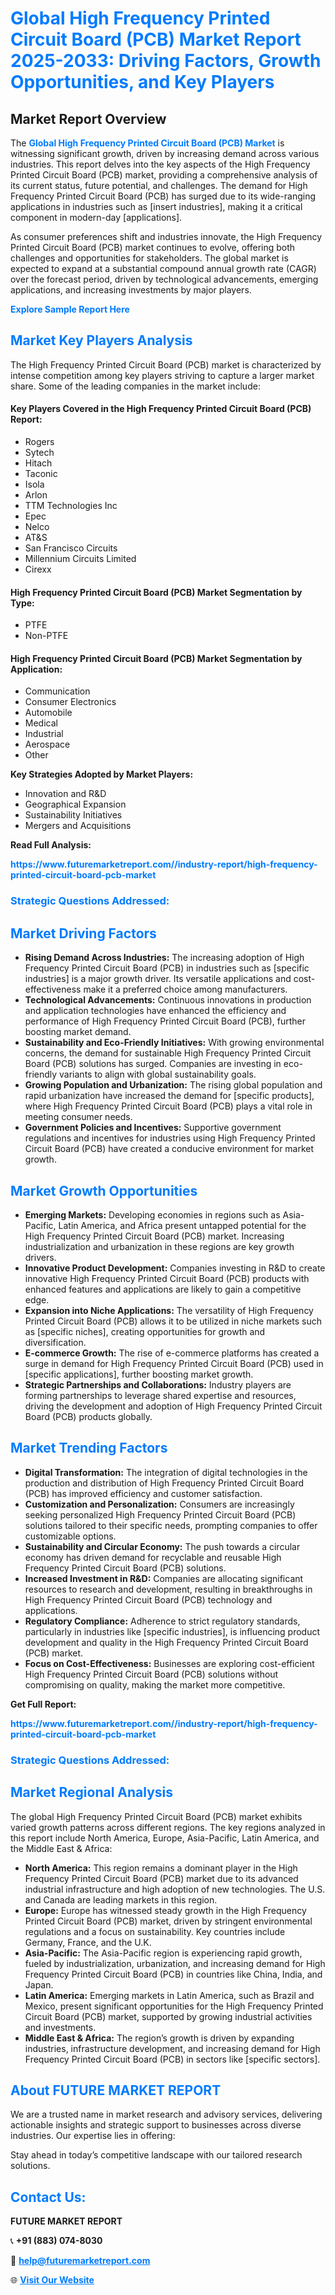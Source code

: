 <h1 style="color: #007BFF;">Global High Frequency Printed Circuit Board (PCB) Market Report 2025-2033: Driving Factors, Growth Opportunities, and Key Players</h1>

<section id="overview">
<h2>Market Report Overview</h2>
<p>The <a href="https://www.futuremarketreport.com//industry-report/high-frequency-printed-circuit-board-pcb-market" style="color: #007BFF; text-decoration: none;"><strong>Global High Frequency Printed Circuit Board (PCB) Market</strong></a> is witnessing significant growth, driven by increasing demand across various industries. This report delves into the key aspects of the High Frequency Printed Circuit Board (PCB) market, providing a comprehensive analysis of its current status, future potential, and challenges. The demand for High Frequency Printed Circuit Board (PCB) has surged due to its wide-ranging applications in industries such as [insert industries], making it a critical component in modern-day [applications].</p>
<p>As consumer preferences shift and industries innovate, the High Frequency Printed Circuit Board (PCB) market continues to evolve, offering both challenges and opportunities for stakeholders. The global market is expected to expand at a substantial compound annual growth rate (CAGR) over the forecast period, driven by technological advancements, emerging applications, and increasing investments by major players.</p>
</section>

<section id="overview">
<p><a href="https://www.futuremarketreport.com//request-sample/reportId=75654" style="color: #007BFF; text-decoration: none;"><strong>Explore Sample Report Here</strong></a></p>
</section>

<section id="key-players">
<h2 style="color: #007BFF;">Market Key Players Analysis</h2>
<p>The High Frequency Printed Circuit Board (PCB) market is characterized by intense competition among key players striving to capture a larger market share. Some of the leading companies in the market include:</p>
<h4>Key Players Covered in the High Frequency Printed Circuit Board (PCB) Report:</h4>
<ul><li>Rogers</li><li>Sytech</li><li>Hitach</li><li>Taconic</li><li>Isola</li><li>Arlon</li><li>TTM Technologies Inc</li><li>Epec</li><li>Nelco</li><li>AT&amp;S</li><li>San Francisco Circuits</li><li>Millennium Circuits Limited</li><li>Cirexx</li></ul>
<h4>High Frequency Printed Circuit Board (PCB) Market Segmentation by Type:</h4>
<ul><li>PTFE</li><li>Non-PTFE</li></ul>

<h4>High Frequency Printed Circuit Board (PCB) Market Segmentation by Application:</h4>
<ul><li>Communication</li><li>Consumer Electronics</li><li>Automobile</li><li>Medical</li><li>Industrial</li><li>Aerospace</li><li>Other</li></ul>
<p><strong>Key Strategies Adopted by Market Players:</strong></p>
<ul>
<li>Innovation and R&D</li>
<li>Geographical Expansion</li>
<li>Sustainability Initiatives</li>
<li>Mergers and Acquisitions</li>
</ul>
</section>

<section>
<p><strong>Read Full Analysis: </strong></p><a href="https://www.futuremarketreport.com//industry-report/high-frequency-printed-circuit-board-pcb-market" style="color: #007BFF; text-decoration: none;"><strong>https://www.futuremarketreport.com//industry-report/high-frequency-printed-circuit-board-pcb-market</strong></a>
<h3 style="color: #007BFF;">Strategic Questions Addressed:</h3>
</section>

<section id="driving-factors">
<h2 style="color: #007BFF;">Market Driving Factors</h2>
<ul>
<li><strong>Rising Demand Across Industries:</strong> The increasing adoption of High Frequency Printed Circuit Board (PCB) in industries such as [specific industries] is a major growth driver. Its versatile applications and cost-effectiveness make it a preferred choice among manufacturers.</li>
<li><strong>Technological Advancements:</strong> Continuous innovations in production and application technologies have enhanced the efficiency and performance of High Frequency Printed Circuit Board (PCB), further boosting market demand.</li>
<li><strong>Sustainability and Eco-Friendly Initiatives:</strong> With growing environmental concerns, the demand for sustainable High Frequency Printed Circuit Board (PCB) solutions has surged. Companies are investing in eco-friendly variants to align with global sustainability goals.</li>
<li><strong>Growing Population and Urbanization:</strong> The rising global population and rapid urbanization have increased the demand for [specific products], where High Frequency Printed Circuit Board (PCB) plays a vital role in meeting consumer needs.</li>
<li><strong>Government Policies and Incentives:</strong> Supportive government regulations and incentives for industries using High Frequency Printed Circuit Board (PCB) have created a conducive environment for market growth.</li>
</ul>
</section>

<section id="growth-opportunities">
<h2 style="color: #007BFF;">Market Growth Opportunities</h2>
<ul>
<li><strong>Emerging Markets:</strong> Developing economies in regions such as Asia-Pacific, Latin America, and Africa present untapped potential for the High Frequency Printed Circuit Board (PCB) market. Increasing industrialization and urbanization in these regions are key growth drivers.</li>
<li><strong>Innovative Product Development:</strong> Companies investing in R&D to create innovative High Frequency Printed Circuit Board (PCB) products with enhanced features and applications are likely to gain a competitive edge.</li>
<li><strong>Expansion into Niche Applications:</strong> The versatility of High Frequency Printed Circuit Board (PCB) allows it to be utilized in niche markets such as [specific niches], creating opportunities for growth and diversification.</li>
<li><strong>E-commerce Growth:</strong> The rise of e-commerce platforms has created a surge in demand for High Frequency Printed Circuit Board (PCB) used in [specific applications], further boosting market growth.</li>
<li><strong>Strategic Partnerships and Collaborations:</strong> Industry players are forming partnerships to leverage shared expertise and resources, driving the development and adoption of High Frequency Printed Circuit Board (PCB) products globally.</li>
</ul>
</section>

<section id="trending-factors">
<h2 style="color: #007BFF;">Market Trending Factors</h2>
<ul>
<li><strong>Digital Transformation:</strong> The integration of digital technologies in the production and distribution of High Frequency Printed Circuit Board (PCB) has improved efficiency and customer satisfaction.</li>
<li><strong>Customization and Personalization:</strong> Consumers are increasingly seeking personalized High Frequency Printed Circuit Board (PCB) solutions tailored to their specific needs, prompting companies to offer customizable options.</li>
<li><strong>Sustainability and Circular Economy:</strong> The push towards a circular economy has driven demand for recyclable and reusable High Frequency Printed Circuit Board (PCB) solutions.</li>
<li><strong>Increased Investment in R&D:</strong> Companies are allocating significant resources to research and development, resulting in breakthroughs in High Frequency Printed Circuit Board (PCB) technology and applications.</li>
<li><strong>Regulatory Compliance:</strong> Adherence to strict regulatory standards, particularly in industries like [specific industries], is influencing product development and quality in the High Frequency Printed Circuit Board (PCB) market.</li>
<li><strong>Focus on Cost-Effectiveness:</strong> Businesses are exploring cost-efficient High Frequency Printed Circuit Board (PCB) solutions without compromising on quality, making the market more competitive.</li>
</ul>
</section>

<section>
<p><strong>Get Full Report: </strong></p><a href="https://www.futuremarketreport.com//industry-report/high-frequency-printed-circuit-board-pcb-market" style="color: #007BFF; text-decoration: none;"><strong>https://www.futuremarketreport.com//industry-report/high-frequency-printed-circuit-board-pcb-market</strong></a>
<h3 style="color: #007BFF;">Strategic Questions Addressed:</h3>
</section>


<section id="regional-analysis">
<h2 style="color: #007BFF;">Market Regional Analysis</h2>
<p>The global High Frequency Printed Circuit Board (PCB) market exhibits varied growth patterns across different regions. The key regions analyzed in this report include North America, Europe, Asia-Pacific, Latin America, and the Middle East & Africa:</p>
<ul>
<li><strong>North America:</strong> This region remains a dominant player in the High Frequency Printed Circuit Board (PCB) market due to its advanced industrial infrastructure and high adoption of new technologies. The U.S. and Canada are leading markets in this region.</li>
<li><strong>Europe:</strong> Europe has witnessed steady growth in the High Frequency Printed Circuit Board (PCB) market, driven by stringent environmental regulations and a focus on sustainability. Key countries include Germany, France, and the U.K.</li>
<li><strong>Asia-Pacific:</strong> The Asia-Pacific region is experiencing rapid growth, fueled by industrialization, urbanization, and increasing demand for High Frequency Printed Circuit Board (PCB) in countries like China, India, and Japan.</li>
<li><strong>Latin America:</strong> Emerging markets in Latin America, such as Brazil and Mexico, present significant opportunities for the High Frequency Printed Circuit Board (PCB) market, supported by growing industrial activities and investments.</li>
<li><strong>Middle East & Africa:</strong> The region’s growth is driven by expanding industries, infrastructure development, and increasing demand for High Frequency Printed Circuit Board (PCB) in sectors like [specific sectors].</li>
</ul>
</section>

<footer>
<h2 style="color: #007BFF;">About FUTURE MARKET REPORT</h2>
<p>We are a trusted name in market research and advisory services, delivering actionable insights and strategic support to businesses across diverse industries. Our expertise lies in offering:</p>

<p>Stay ahead in today’s competitive landscape with our tailored research solutions.</p>

<h2 style="color: #007BFF;">Contact Us:</h2>
<p><strong>FUTURE MARKET REPORT</strong></p>
<p>📞 <strong>+91 (883) 074-8030</strong></p>
<p>📧 <strong><a href="mailto:help@futuremarketreport.com" style="color: #007BFF;">help@futuremarketreport.com</a></strong></p>
<p>🌐 <strong><a href="https://www.futuremarketreport.com/" style="color: #007BFF;">Visit Our Website</a></strong></p>
</footer>